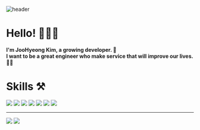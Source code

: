 ![header](https://capsule-render.vercel.app/api?type=waving&color=2c2c2c&text=🔥🔥🔥&fontSize=60&fontColor=FFFFFF&height=200)


# **Hello!**  🧑🏻‍💻

**I'm JooHyeong Kim, a growing developer. 🧗 <br/>
I want to be a great engineer who make service that will improve our lives.👨‍🔧**

# **Skills ⚒**
![](https://img.shields.io/badge/-Java-orange)
![](https://img.shields.io/badge/-SpringMVC-green)
![](https://img.shields.io/badge/-SpringBoot-brightgreen)
![](https://img.shields.io/badge/-JPA-blueviolet)
![](https://img.shields.io/badge/-SpringDataJpa-yellowgreen)
![](https://img.shields.io/badge/-Querydsl-blue)
![](https://img.shields.io/badge/-Git-%23000000)


<!-- - Junit, Mockito
- Gradle
- IntelliJ, Visual Studio Code
- Git -->


***
![](http://img.shields.io/badge/-Velog-20C997?style=flat(Velog)&logo=Velog&link=https://velog.io/@urtimeislimited)
![](https://img.shields.io/github/followers/Learrrn?style=social)



